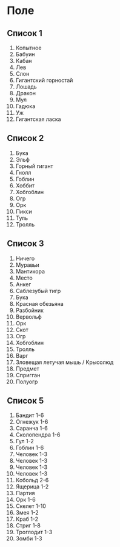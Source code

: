 # Поле

## Список 1

1. Копытное
2. Бабуин
3. Кабан
4. Лев
5. Слон
6. Гигантский горностай
7. Лошадь
8. Дракон
9. Мул
10. Гадюка
11. Уж
12. Гигантская ласка

## Список 2

1. Бука
2. Эльф
3. Горный гигант
4. Гнолл
5. Гоблин
6. Хоббит
7. Хобгоблин
8. Огр
9. Орк
10. Пикси
11. Туль
12. Тролль

## Список 3

1. Ничего
2. Муравьи
3. Мантикора
4. Место
5. Анкег
6. Саблезубый тигр
7. Бука
8. Красная обезьяна
9. Разбойник
10. Вервольф
11. Орк
12. Скот
13. Огр
14. Хобгоблин
15. Тролль
16. Варг
17. Зловещая летучая мышь / Крысолюд
18. Предмет
19. Спригган
20. Полуогр

## Список 5

1. Бандит       1-6
2. Огнежук      1-6
3. Саранча      1-6
4. Сколопендра  1-6
5. Гул          1-2
6. Гоблин       1-6
7. Человек      1-3
8. Человек      1-3
9. Человек      1-3
10. Человек     1-3
11. Кобольд     2-6
12. Ящерица     1-2
13. Партия
14. Орк         1-6
15. Скелет      1-10
16. Змея        1-2
17. Краб        1-2
18. Стриг       1-8
19. Троглодит   1-3
20. Зомби       1-3
